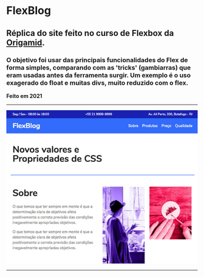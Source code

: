 # FlexBlog #

## Réplica do site feito no curso de Flexbox da [Origamid](www.origamid.com). ##

### O objetivo foi usar das principais funcionalidades do Flex de forma simples, comparando com as 'tricks' (gambiarras) que eram usadas antes da ferramenta surgir. Um exemplo é o uso exagerado do float e muitas divs, muito reduzido com o flex. ### 

**Feito em 2021**

----------


![Flexblog](img/flexblog.jpeg)

----------
